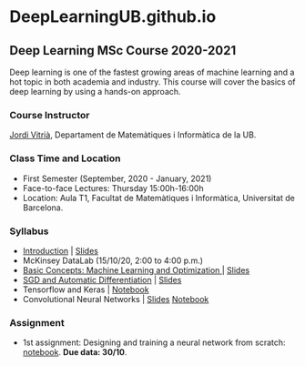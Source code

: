 # DeepLearningUB.github.io

## Deep Learning MSc Course 2020-2021

Deep learning is one of the fastest growing areas of machine learning and a hot topic in both academia and industry. This course will cover the basics of deep learning by using a hands-on approach.

### Course Instructor

[Jordi Vitrià](http://www.ub.edu/cvub/jordivitria/), Departament de Matemàtiques i Informàtica de la UB.

### Class Time and Location
+ First Semester (September, 2020 - January, 2021)
+ Face-to-face Lectures: Thursday 15:00h-16:00h
+ Location: Aula T1, Facultat de Matemàtiques i Informàtica, Universitat de Barcelona. 

### Syllabus
+ [Introduction](https://deeplearningub.github.io/deep0) | [Slides](https://github.com/DeepLearningUB/DeepLearningUB.github.io/raw/master/DeepLearningMasterIntro.pdf)
+ McKinsey DataLab (15/10/20, 2:00 to 4:00 p.m.)
+ [Basic Concepts: Machine Learning and Optimization ](https://deeplearningub.github.io/deep1) | [Slides](https://github.com/DeepLearningUB/DeepLearningUB.github.io/raw/master/DL1.pdf)
+ [SGD and Automatic Differentiation](https://deeplearningub.github.io/deep2) | [Slides](https://github.com/DeepLearningUB/DeepLearningUB.github.io/raw/master/DL2.pdf)
+ Tensorflow and Keras | [Notebook](https://colab.research.google.com/drive/1kI69bO3eLiXHtt3bkoEMk7FGMhUFO6Wu?usp=sharing)
+ Convolutional Neural Networks | [Slides](https://github.com/DeepLearningUB/DeepLearningUB.github.io/raw/master/DL3.pdf) [Notebook](https://colab.research.google.com/drive/1nBzG3YYZpNCqlSmxta1Uhc7XdbYnZQwk?usp=sharing)


### Assignment
+ 1st assignment: Designing and training a neural network from scratch: [notebook](
https://colab.research.google.com/github/DeepLearningUB/DeepLearningUB.github.io/blob/master/1st_Assignment.ipynb). **Due data: 30/10**.

